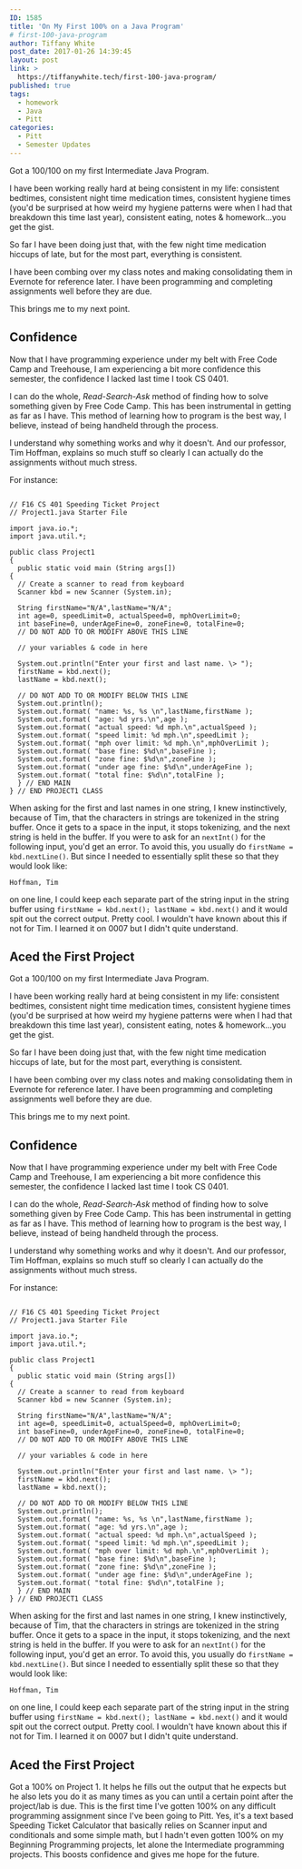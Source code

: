 ```yaml
---
ID: 1585
title: 'On My First 100% on a Java Program'
# first-100-java-program
author: Tiffany White
post_date: 2017-01-26 14:39:45
layout: post
link: >
  https://tiffanywhite.tech/first-100-java-program/
published: true
tags:
  - homework
  - Java
  - Pitt
categories:
  - Pitt
  - Semester Updates
---
```



Got a 100/100 on my first Intermediate Java Program.

I have been working really hard at being consistent in my life: consistent bedtimes, consistent night time medication times, consistent hygiene times (you'd be surprised at how weird my hygiene patterns were when I had that breakdown this time last year), consistent eating, notes &amp; homework...you get the gist.

So far I have been doing just that, with the few night time medication hiccups of late, but for the most part, everything is consistent.

I have been combing over my class notes and making consolidating them in Evernote for reference later. I have been programming and completing assignments well before they are due.

This brings me to my next point.

## Confidence

Now that I have programming experience under my belt with Free Code Camp and Treehouse, I am experiencing a bit more confidence this semester, the confidence I lacked last time I took CS 0401.

I can do the whole, *Read-Search-Ask* method of finding how to solve something given by Free Code Camp. This has been instrumental in getting as far as I have. This method of learning how to program is the best way, I believe, instead of being handheld through the process.

I understand why something works and why it doesn't. And our professor, Tim Hoffman, explains so much stuff so clearly I can actually do the assignments without much stress.

For instance:

<pre><code>
// F16 CS 401 Speeding Ticket Project
// Project1.java Starter File

import java.io.*;
import java.util.*;

public class Project1
{
  public static void main (String args[])
{
  // Create a scanner to read from keyboard
  Scanner kbd = new Scanner (System.in);

  String firstName="N/A",lastName="N/A";
  int age=0, speedLimit=0, actualSpeed=0, mphOverLimit=0;
  int baseFine=0, underAgeFine=0, zoneFine=0, totalFine=0;
  // DO NOT ADD TO OR MODIFY ABOVE THIS LINE

  // your variables &amp; code in here

  System.out.println("Enter your first and last name. \&gt; ");
  firstName = kbd.next();
  lastName = kbd.next();

  // DO NOT ADD TO OR MODIFY BELOW THIS LINE
  System.out.println();
  System.out.format( "name: %s, %s \n",lastName,firstName );
  System.out.format( "age: %d yrs.\n",age );
  System.out.format( "actual speed: %d mph.\n",actualSpeed );
  System.out.format( "speed limit: %d mph.\n",speedLimit );
  System.out.format( "mph over limit: %d mph.\n",mphOverLimit );
  System.out.format( "base fine: $%d\n",baseFine );
  System.out.format( "zone fine: $%d\n",zoneFine );
  System.out.format( "under age fine: $%d\n",underAgeFine );
  System.out.format( "total fine: $%d\n",totalFine );
  } // END MAIN
} // END PROJECT1 CLASS
</code></pre>

When asking for the first and last names in one string, I knew instinctively, because of Tim, that the characters in strings are tokenized in the string buffer. Once it gets to a space in the input, it stops tokenizing, and the next string is held in the buffer. If you were to ask for an `nextInt()` for the following input, you'd get an error. To avoid this, you usually do `firstName = kbd.nextLine()`. But since I needed to essentially split these so that they would look like:

`Hoffman, Tim`

on one line, I could keep each separate part of the string input in the string buffer using `firstName = kbd.next(); lastName = kbd.next()` and it would spit out the correct output. Pretty cool. I wouldn't have known about this if not for Tim. I learned it on 0007 but I didn't quite understand.

## Aced the First Project




Got a 100/100 on my first Intermediate Java Program.

I have been working really hard at being consistent in my life: consistent bedtimes, consistent night time medication times, consistent hygiene times (you'd be surprised at how weird my hygiene patterns were when I had that breakdown this time last year), consistent eating, notes &amp; homework...you get the gist.

So far I have been doing just that, with the few night time medication hiccups of late, but for the most part, everything is consistent.

I have been combing over my class notes and making consolidating them in Evernote for reference later. I have been programming and completing assignments well before they are due.

This brings me to my next point.

## Confidence

Now that I have programming experience under my belt with Free Code Camp and Treehouse, I am experiencing a bit more confidence this semester, the confidence I lacked last time I took CS 0401.

I can do the whole, *Read-Search-Ask* method of finding how to solve something given by Free Code Camp. This has been instrumental in getting as far as I have. This method of learning how to program is the best way, I believe, instead of being handheld through the process.

I understand why something works and why it doesn't. And our professor, Tim Hoffman, explains so much stuff so clearly I can actually do the assignments without much stress.

For instance:

<pre><code>
// F16 CS 401 Speeding Ticket Project
// Project1.java Starter File

import java.io.*;
import java.util.*;

public class Project1
{
  public static void main (String args[])
{
  // Create a scanner to read from keyboard
  Scanner kbd = new Scanner (System.in);

  String firstName="N/A",lastName="N/A";
  int age=0, speedLimit=0, actualSpeed=0, mphOverLimit=0;
  int baseFine=0, underAgeFine=0, zoneFine=0, totalFine=0;
  // DO NOT ADD TO OR MODIFY ABOVE THIS LINE

  // your variables &amp; code in here

  System.out.println("Enter your first and last name. \&gt; ");
  firstName = kbd.next();
  lastName = kbd.next();

  // DO NOT ADD TO OR MODIFY BELOW THIS LINE
  System.out.println();
  System.out.format( "name: %s, %s \n",lastName,firstName );
  System.out.format( "age: %d yrs.\n",age );
  System.out.format( "actual speed: %d mph.\n",actualSpeed );
  System.out.format( "speed limit: %d mph.\n",speedLimit );
  System.out.format( "mph over limit: %d mph.\n",mphOverLimit );
  System.out.format( "base fine: $%d\n",baseFine );
  System.out.format( "zone fine: $%d\n",zoneFine );
  System.out.format( "under age fine: $%d\n",underAgeFine );
  System.out.format( "total fine: $%d\n",totalFine );
  } // END MAIN
} // END PROJECT1 CLASS
</code></pre>

When asking for the first and last names in one string, I knew instinctively, because of Tim, that the characters in strings are tokenized in the string buffer. Once it gets to a space in the input, it stops tokenizing, and the next string is held in the buffer. If you were to ask for an `nextInt()` for the following input, you'd get an error. To avoid this, you usually do `firstName = kbd.nextLine()`. But since I needed to essentially split these so that they would look like:

`Hoffman, Tim`

on one line, I could keep each separate part of the string input in the string buffer using `firstName = kbd.next(); lastName = kbd.next()` and it would spit out the correct output. Pretty cool. I wouldn't have known about this if not for Tim. I learned it on 0007 but I didn't quite understand.

## Aced the First Project





Got a 100% on Project 1. It helps he fills out the output that he expects but he also lets you do it as many times as you can until a certain point after the project/lab is due. This is the first time I've gotten 100% on any difficult programming assignment since I've been going to Pitt. Yes, it's a text based Speeding Ticket Calculator that basically relies on Scanner input and conditionals and some simple math, but I hadn't even gotten 100% on my Beginning Programming projects, let alone the Intermediate programming projects. This boosts confidence and gives me hope for the future.